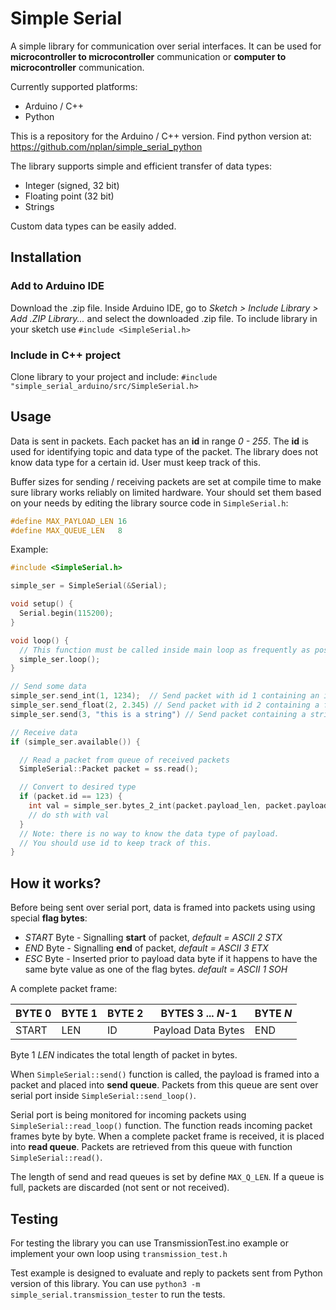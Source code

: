 # Simple Serial

A simple library for communication over serial interfaces.
It can be used for **microcontroller to microcontroller** communication  or
**computer to microcontroller** communication.

Currently supported platforms:
* Arduino / C++
* Python

This is a repository for the Arduino / C++ version. Find python version at:
https://github.com/nplan/simple_serial_python

The library supports simple and efficient transfer of data types:
* Integer (signed, 32 bit)
* Floating point (32 bit)
* Strings

Custom data types can be easily added.

## Installation

### Add to Arduino IDE
Download the .zip file. Inside Arduino IDE, go to _Sketch > Include Library > Add .ZIP Library..._ and select the downloaded .zip file.
To include library in your sketch use `#include <SimpleSerial.h>`

### Include in C++ project

Clone library to your project and include: `#include "simple_serial_arduino/src/SimpleSerial.h>`

## Usage

Data is sent in packets. Each packet has an **id** in range *0 - 255*. The **id**
is used for identifying topic and data type of the packet. The library does not know data type for a certain id.
User must keep track of this.

Buffer sizes for sending / receiving packets are set at compile time to make sure library works reliably on limited hardware.
Your should set them based on your needs by editing the library source code in `SimpleSerial.h`:

```c++
#define MAX_PAYLOAD_LEN 16
#define MAX_QUEUE_LEN   8
```

Example:

```c++
#include <SimpleSerial.h>

simple_ser = SimpleSerial(&Serial);

void setup() {
  Serial.begin(115200);
}

void loop() {
  // This function must be called inside main loop as frequently as possible.
  simple_ser.loop();
}

// Send some data
simple_ser.send_int(1, 1234);  // Send packet with id 1 containing an integer
simple_ser.send_float(2, 2.345) // Send packet with id 2 containing a float
simple_ser.send(3, "this is a string") // Send packet containing a string

// Receive data
if (simple_ser.available()) {

  // Read a packet from queue of received packets
  SimpleSerial::Packet packet = ss.read();

  // Convert to desired type
  if (packet.id == 123) {
    int val = simple_ser.bytes_2_int(packet.payload_len, packet.payload)
    // do sth with val
  }
  // Note: there is no way to know the data type of payload.
  // You should use id to keep track of this.
}
```

## How it works?
Before being sent over serial port, data is framed into packets using using special **flag bytes**:
* *START* Byte - Signalling **start** of packet, *default = ASCII 2 STX*
* *END* Byte - Signalling **end** of packet, *default = ASCII 3 ETX*
* *ESC* Byte - Inserted prior to payload data byte if it happens to have the same byte value
as one of the flag bytes. *default = ASCII 1 SOH*

A complete packet frame:

|BYTE 0| BYTE 1 | BYTE 2 | BYTES 3 ... *N*-1 | BYTE *N*|
|------|--------|--------|-------------------|---------|
|START|LEN|ID|Payload Data Bytes|END|

Byte 1 *LEN* indicates the total length of packet in bytes.

When ```SimpleSerial::send()``` function is called, the payload is framed into a packet
and placed into **send queue**. Packets from this queue are sent over serial port
inside ```SimpleSerial::send_loop()```.

Serial port is being monitored for incoming packets using ```SimpleSerial::read_loop()``` function.
The function reads incoming packet frames byte by byte. When a complete packet frame is received, it is placed
into **read queue**. Packets are retrieved from this queue with function ```SimpleSerial::read()```.

The length of send and read queues is set by define ```MAX_Q_LEN```.
If a queue is full, packets are discarded (not sent or not received).

## Testing
For testing the library you can use TransmissionTest.ino example or implement your own loop using `transmission_test.h`

Test example is designed to evaluate and reply to packets sent from Python version of this library. You can use
`python3 -m simple_serial.transmission_tester` to run the tests.